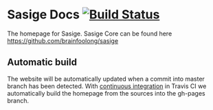 # Sasige Docs [![Build Status](https://travis-ci.org/brainfoolong/sasige-docs.svg?branch=master)](https://travis-ci.org/brainfoolong/sasige-docs)
The homepage for Sasige. Sasige Core can be found here https://github.com/brainfoolong/sasige

## Automatic build

The website will be automatically updated when a commit into master branch has been detected. With [continuous integration](http://sasige.0x.at/) in Travis CI we automatically build the homepage from the sources into the gh-pages branch.
